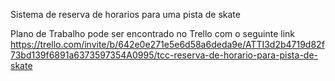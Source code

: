 Sistema de reserva de horarios para uma pista de skate

Plano de Trabalho pode ser encontrado no Trello com o seguinte link
https://trello.com/invite/b/642e0e271e5e6d58a6deda9e/ATTI3d2b4719d82f73bd139f6891a6373597354A0995/tcc-reserva-de-horario-para-pista-de-skate
